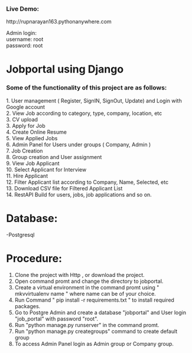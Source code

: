 <h3> Live Demo:</h3>http://rupnarayan163.pythonanywhere.com

Admin login:</br>
username: root </br>
password: root </br>

# Jobportal using Django
<h3>Some of the functionality of this project are as follows:</h3>
    1. User management ( Register, SignIN, SignOut, Update) and Login with Google account</br>
    2. View Job according to category, type, company, location, etc</br>
    3. CV upload</br>
    3. Apply for Job</br>
    4. Create Online Resume</br>
    5. View Applied Jobs</br>
    6. Admin Panel for Users under groups ( Company, Admin )</br>
    7. Job Creation</br>
    8. Group creation and User assignment</br>
    9. View Job Applicant</br>
    10. Select Applicant for Interview</br>
    11. Hire Applicant</br>
    12. Filter Applicant list according to Company, Name, Selected, etc</br>
    13. Download CSV file for Filtered Applicant List</br>
    14. RestAPI Build for users, jobs, job applications and so on.

# Database:
-Postgresql

# Procedure:
1. Clone the project with Http , or download the project.</br>
2. Open command promt and change the directory to jobportal.</br>
3. Create a virtual environment in the command promt using " mkvvirtualenv name " where name can be of your choice.</br>
4. Run Command " pip install -r requirements.txt " to install required packages.</br>
5. Go to Postgre Admin and create a database  "jobportal" and User login "job_portal" with password "root".</br>
6. Run "python manage.py runserver" in the command promt.</br>
7. Run "python manage.py creategroups" command to create default group</br>
8. To access Admin Panel login as Admin group or Company group.</br>

